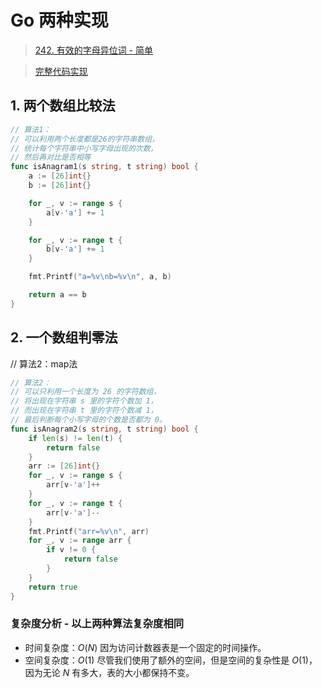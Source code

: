 # Go 两种实现

> [242. 有效的字母异位词 - 简单](https://leetcode-cn.com/problems/valid-anagram/)

> [完整代码实现](https://github.com/bingohuang/go-codes/blob/master/leetcode/editor/cn/p242_d1_ValidAnagram_test.go)

## 1. 两个数组比较法
```go
// 算法1：
// 可以利用两个长度都是26的字符串数组，
// 统计每个字符串中小写字母出现的次数，
// 然后再对比是否相等
func isAnagram1(s string, t string) bool {
	a := [26]int{}
	b := [26]int{}

	for _, v := range s {
		a[v-'a'] += 1
	}

	for _, v := range t {
		b[v-'a'] += 1
	}

	fmt.Printf("a=%v\nb=%v\n", a, b)

	return a == b
}
```

## 2. 一个数组判零法
// 算法2：map法
```go
// 算法2：
// 可以只利用一个长度为 26 的字符数组，
// 将出现在字符串 s 里的字符个数加 1，
// 而出现在字符串 t 里的字符个数减 1，
// 最后判断每个小写字母的个数是否都为 0。
func isAnagram2(s string, t string) bool {
	if len(s) != len(t) {
		return false
	}
	arr := [26]int{}
	for _, v := range s {
		arr[v-'a']++
	}
	for _, v := range t {
		arr[v-'a']--
	}
	fmt.Printf("arr=%v\n", arr)
	for _, v := range arr {
		if v != 0 {
			return false
		}
	}
	return true
}
```
### 复杂度分析 - 以上两种算法复杂度相同
- 时间复杂度：$O(N)$ 因为访问计数器表是一个固定的时间操作。
- 空间复杂度：$O(1)$ 尽管我们使用了额外的空间，但是空间的复杂性是 $O(1)$，因为无论 $N$ 有多大，表的大小都保持不变。
